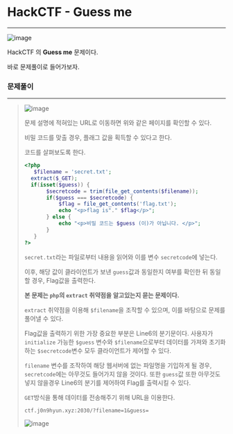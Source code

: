 # HackCTF - Guess me

---



![image](https://user-images.githubusercontent.com/33051018/69026676-32b91900-0a0f-11ea-9387-bb92181455d0.png)



HackCTF 의 **Guess me** 문제이다.

바로 문제풀이로 들어가보자.



### 문제풀이

---

>![image](https://user-images.githubusercontent.com/33051018/69026711-4ebcba80-0a0f-11ea-960f-d1b7df56e830.png)
>
>문제 설명에 적혀있는 URL로 이동하면 위와 같은 페이지를 확인할 수 있다.
>
>비밀 코드를 맞출 경우, 플래그 값을 획득할 수 있다고 한다.
>
>코드를 살펴보도록 한다.
>
>```php
><?php
>    $filename = 'secret.txt';
>	extract($_GET);
>	if(isset($guess)) {
>        $secretcode = trim(file_get_contents($filename));
>        if($guess === $secretcode) {
>            $flag = file_get_contents('flag.txt');
>            echo "<p>flag is"." $flag</p>";
>        } else {
>            echo "<p>비밀 코드는 $guess (이)가 아닙니다. </p>";
>        }
>    }
>?>
>```
>
>`secret.txt`라는 파일로부터 내용을 읽어와 이를 변수 `secretcode`에 넣는다.
>
>이후, 해당 값이 클라이언트가 보낸 `guess`값과 동일한지 여부를 확인한 뒤 동일할 경우, Flag값을 출력한다.
>
>**본 문제는 `php`의 `extract` 취약점을 알고있는지 묻는 문제이다.**
>
>`extract` 취약점을 이용해 `$filename`을 조작할 수 있으며, 이를 바탕으로 문제를 풀어낼 수 있다.
>
>Flag값을 출력하기 위한 가장 중요한 부분은 Line6의 분기문이다. 사용자가 `initialize` 가능한 `$guess` 변수와 `$filename`으로부터 데이터를 가져와 초기화하는 `$secretcode`변수 모두 클라이언트가 제어할 수 있다.
>
>`filename` 변수를 조작하여 해당 웹서버에 없는 파일명을 기입하게 될 경우, `secretcode`에는 아무것도 들어가지 않을 것이다. 또한 `guess`값 또한 아무것도 넣지 않을경우 Line6의 분기를 제어하여 Flag를 출력시킬 수 있다.
>
>`GET`방식을 통해 데이터를 전송해주기 위해 URL을 이용한다.
>
>`ctf.j0n9hyun.xyz:2030/?filename=1&guess=`
>
>![image](https://user-images.githubusercontent.com/33051018/69026958-6fd1db00-0a10-11ea-9740-a188cbbadcb4.png)